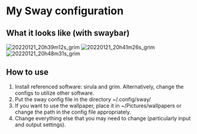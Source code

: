 # My Sway configuration


## What it looks like (with swaybar)

![20220121_20h39m12s_grim](https://user-images.githubusercontent.com/60475104/150582954-e7e42270-4749-4123-b1d5-fd0800cd47d3.png)
![20220121_20h41m26s_grim](https://user-images.githubusercontent.com/60475104/150582999-fd63aafa-e60f-44ab-867a-d07ddd6fb01b.png)
![20220121_20h48m31s_grim](https://user-images.githubusercontent.com/60475104/150583404-72cd4dad-0d35-44af-8056-7a8183485509.png)


## How to use

1. Install referenced software: sirula and grim. Alternatively, change the configs to utilize other software.
2. Put the sway config file in the directory ~/.config/sway/
3. If you want to use the wallpaper, place it in ~/Pictures/wallpapers or change the path in the config file appropriately. 
4. Change everything else that you may need to change (particularly input and output settings).
